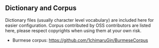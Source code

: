## Dictionary and Corpus

Dictionary files (usually character level vocabulary) are included here for easier configuration. Corpus contributed by OSS contributors are listed here, please respect copyrights when using them at your own risk.

- Burmese corpus:  https://github.com/1chimaruGin/BurmeseCorpus
